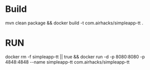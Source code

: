# Build
mvn clean package && docker build -t com.airhacks/simpleapp-tt .

# RUN

docker rm -f simpleapp-tt || true && docker run -d -p 8080:8080 -p 4848:4848 --name simpleapp-tt com.airhacks/simpleapp-tt 